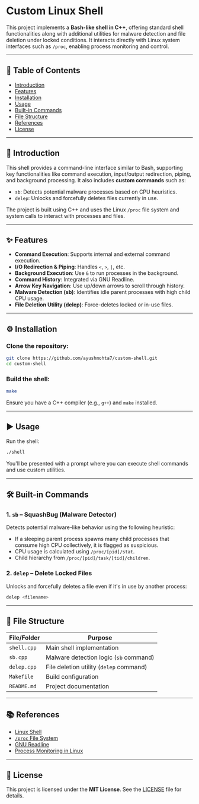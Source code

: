 # Custom Linux Shell

This project implements a **Bash-like shell in C++**, offering standard shell functionalities along with additional utilities for malware detection and file deletion under locked conditions. It interacts directly with Linux system interfaces such as `/proc`, enabling process monitoring and control.

---

## 📑 Table of Contents
- [Introduction](#introduction)
- [Features](#features)
- [Installation](#installation)
- [Usage](#usage)
- [Built-in Commands](#built-in-commands)
- [File Structure](#file-structure)
- [References](#references)
- [License](#license)

---

## 🧾 Introduction

This shell provides a command-line interface similar to Bash, supporting key functionalities like command execution, input/output redirection, piping, and background processing. It also includes **custom commands** such as:
- `sb`: Detects potential malware processes based on CPU heuristics.
- `delep`: Unlocks and forcefully deletes files currently in use.

The project is built using C++ and uses the Linux `/proc` file system and system calls to interact with processes and files.

---

## ✨ Features

- **Command Execution**: Supports internal and external command execution.
- **I/O Redirection & Piping**: Handles `<`, `>`, `|`, etc.
- **Background Execution**: Use `&` to run processes in the background.
- **Command History**: Integrated via GNU Readline.
- **Arrow Key Navigation**: Use up/down arrows to scroll through history.
- **Malware Detection (sb)**: Identifies idle parent processes with high child CPU usage.
- **File Deletion Utility (delep)**: Force-deletes locked or in-use files.

---

## ⚙️ Installation

### Clone the repository:
```bash
git clone https://github.com/ayushmohta7/custom-shell.git
cd custom-shell
```

### Build the shell:
```bash
make
```

Ensure you have a C++ compiler (e.g., `g++`) and `make` installed.

---

## ▶️ Usage

Run the shell:
```bash
./shell
```

You'll be presented with a prompt where you can execute shell commands and use custom utilities.

---

## 🛠 Built-in Commands

### 1. `sb` – SquashBug (Malware Detector)
Detects potential malware-like behavior using the following heuristic:
- If a sleeping parent process spawns many child processes that consume high CPU collectively, it is flagged as suspicious.
- CPU usage is calculated using `/proc/[pid]/stat`.
- Child hierarchy from `/proc/[pid]/task/[tid]/children`.

### 2. `delep` – Delete Locked Files
Unlocks and forcefully deletes a file even if it's in use by another process:
```bash
delep <filename>
```

---

## 📁 File Structure

| File/Folder         | Purpose                                   |
|---------------------|-------------------------------------------|
| `shell.cpp`         | Main shell implementation                |
| `sb.cpp`            | Malware detection logic (`sb` command)   |
| `delep.cpp`         | File deletion utility (`delep` command)  |
| `Makefile`          | Build configuration                      |
| `README.md`         | Project documentation                    |

---

## 📚 References

- [Linux Shell](https://en.wikipedia.org/wiki/Unix_shell)
- [`/proc` File System](https://man7.org/linux/man-pages/man5/proc.5.html)
- [GNU Readline](https://tiswww.case.edu/php/chet/readline/rltop.html)
- [Process Monitoring in Linux](https://linux.die.net/man/5/proc)

---

## 📄 License

This project is licensed under the **MIT License**. See the [LICENSE](LICENSE) file for details.
